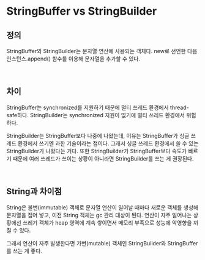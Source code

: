 # StringBuffer vs StringBuilder
## 정의
StringBuffer와 StringBuilder는 문자열 연산에 사용되는 객체다.
new로 선언한 다음 인스턴스.append() 함수를 이용해 문자열을 추가할 수 있다.

<br>

## 차이
StringBuffer는 synchronized를 지원하기 때문에 멀티 쓰레드 환경에서 thread-safe하다.
StringBuilder는 synchronized 지원이 없기에 멀티 쓰레드 환경에서 위험하다.

StringBuilder는 StringBuffer보다 나중에 나왔는데, 이유는 StringBuffer가 싱글 쓰레드 환경에서 쓰기엔 과한 기술이라는 점이다.
그래서 싱글 쓰레드 환경에서 쓸 수 있는 StringBuilder가 나왔다는 거다.
또한 StringBuilder가 StringBuffer보다 속도가 빠르기 때문에 여러 쓰레드가 쓰이는 상황이 아니라면 StringBuilder를 쓰는 게 권장된다.

<br>

## String과 차이점
String은 불변(immutable) 객체로 문자열 연산이 일어날 때마다 새로운 객체를 생성해 문자열을 집어 넣고, 이전 String 객체는 gc 관리 대상이 된다.
연산이 자주 일어나는 상황에선 쓰레기 객체가 heap 영역에 계속 쌓이면서 메모리 부족으로 성능에 악영향을 끼칠 수 있다.

그래서 연산이 자주 발생한다면 가변(mutable) 객체인 StringBuilder와 StringBuffer를 쓰는 게 좋다.
